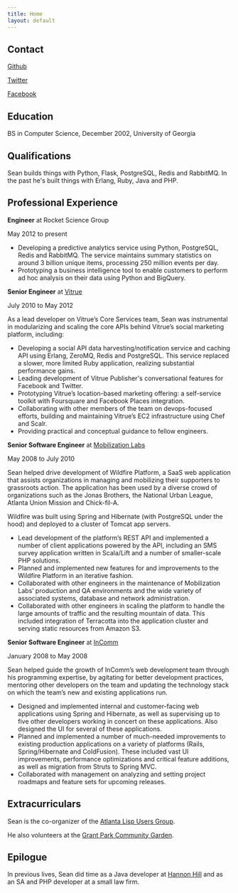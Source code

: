 ```yaml
---
title: Home
layout: default
---
```


## Contact ##

[Github](https://github.com/seansawyer)

[Twitter](https://twitter.com/#!/seansawyer)

[Facebook](http://www.facebook.com/seancsawyer)

## Education ##

BS in Computer Science, December 2002, University of Georgia

## Qualifications ##

Sean builds things with Python, Flask, PostgreSQL, Redis and RabbitMQ.
In the past he's built things with Erlang, Ruby, Java and PHP.

## Professional Experience ##

__Engineer__ at
Rocket Science Group

May 2012 to present

* Developing a predictive analytics service using Python, PostgreSQL,
  Redis and RabbitMQ. The service maintains summary statistics on
  around 3 billion unique items, processing 250 million events per
  day.
* Prototyping a business intelligence tool to enable customers to
  perform ad hoc analysis on their data using Python and BigQuery.

__Senior Engineer__ at
[Vitrue](http://vitrue.com)

July 2010 to May 2012

As a lead developer on Vitrue’s Core Services team, Sean was instrumental in
modularizing and scaling the core APIs behind Vitrue’s social
marketing platform, including:

* Developing a social API data harvesting/notification service and caching API
using Erlang, ZeroMQ, Redis and PostgreSQL. This service replaced a
slower, more limited Ruby application, realizing substantial
performance gains.
* Leading development of Vitrue Publisher's conversational features
for Facebook and Twitter.
* Prototyping Vitrue’s location-based marketing offering: a self-service toolkit
with Foursquare and Facebook Places integration.
* Collaborating with other members of the team on devops-focused efforts,
building and maintaining Vitrue’s EC2 infrastructure using Chef and Scalr.
* Providing practical and conceptual guidance to fellow engineers.

__Senior Software Engineer__ at
[Mobilization Labs](http://mobilizationlabs.com/) 

May 2008 to July 2010

Sean helped drive development of Wildfire Platform, a SaaS web application that
assists organizations in managing and mobilizing their supporters to grassroots
action. The application has been used by a diverse crowd of organizations such
as the Jonas Brothers, the National Urban League, Atlanta Union Mission and
Chick-fil-A.

Wildfire was built using Spring and Hibernate (with PostgreSQL under the hood)
and deployed to a cluster of Tomcat app servers.

* Lead development of the platform’s REST API and implemented a number of client
  applications powered by the API, including an SMS survey application written in
  Scala/Lift and a number of smaller-scale PHP solutions.
* Planned and implemented new features for and improvements to the Wildfire
  Platform in an iterative fashion.
* Collaborated with other engineers in the maintenance of Mobilization Labs’
  production and QA environments and the wide variety of associated systems,
  database and network administration.
* Collaborated with other engineers in scaling the platform to handle the large
  amounts of traffic and the resulting mountain of data. This included
  integration of Terracotta into the application cluster and serving static
  resources from Amazon S3.

__Senior Software Engineer__ at
[InComm](http://www.incomm.com/)

January 2008 to May 2008

Sean helped guide the growth of InComm’s web development team through his
programming expertise, by agitating for better development practices, mentoring
other developers on the team and updating the technology stack on which the
team’s new and existing applications run.

* Designed and implemented internal and customer-facing web applications using
  Spring and Hibernate, as well as supervising up to five other developers
  working in concert on these applications. Also designed the UI for several of
  these applications.
* Planned and implemented a number of much-needed improvements to existing
  production applications on a variety of platforms (Rails, Spring/Hibernate and
  ColdFusion). These included vast UI improvements, performance optimizations and
  critical feature additions, as well as migration from Struts to Spring MVC.
* Collaborated with management on analyzing and setting project roadmaps and
  feature sets for upcoming releases.

## Extracurriculars ##

Sean is the co-organizer of the [Atlanta Lisp Users Group](http://www.meetup.com/Atlanta-Lisp-User-Group/).

He also volunteers at the
[Grant Park Community Garden](http://www.facebook.com/GrantParkCommunityGarden).

## Epilogue ##

In previous lives, Sean did time as a Java developer at
[Hannon Hill](http://hannonhill.com/) and as an SA and PHP developer at a small
law firm.
